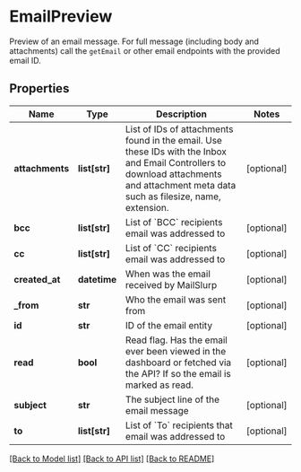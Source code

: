 # EmailPreview

Preview of an email message. For full message (including body and attachments) call the `getEmail` or other email endpoints with the provided email ID.
## Properties
Name | Type | Description | Notes
------------ | ------------- | ------------- | -------------
**attachments** | **list[str]** | List of IDs of attachments found in the email. Use these IDs with the Inbox and Email Controllers to download attachments and attachment meta data such as filesize, name, extension. | [optional] 
**bcc** | **list[str]** | List of &#x60;BCC&#x60; recipients email was addressed to | [optional] 
**cc** | **list[str]** | List of &#x60;CC&#x60; recipients email was addressed to | [optional] 
**created_at** | **datetime** | When was the email received by MailSlurp | [optional] 
**_from** | **str** | Who the email was sent from | [optional] 
**id** | **str** | ID of the email entity | [optional] 
**read** | **bool** | Read flag. Has the email ever been viewed in the dashboard or fetched via the API? If so the email is marked as read. | [optional] 
**subject** | **str** | The subject line of the email message | [optional] 
**to** | **list[str]** | List of &#x60;To&#x60; recipients that email was addressed to | [optional] 

[[Back to Model list]](../README#documentation-for-models) [[Back to API list]](../README#documentation-for-api-endpoints) [[Back to README]](../README)


